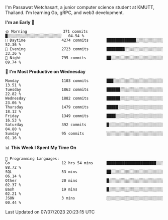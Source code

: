 
I'm Passawat Wetchasart, a junior computer science student at KMUTT, Thailand. I'm learning Go, gRPC, and web3 development.



<!--START_SECTION:waka-->
**I'm an Early 🐤** 

```text
🌞 Morning                371 commits         █░░░░░░░░░░░░░░░░░░░░░░░░   04.54 % 
🌆 Daytime                4274 commits        █████████████░░░░░░░░░░░░   52.36 % 
🌃 Evening                2723 commits        ████████░░░░░░░░░░░░░░░░░   33.36 % 
🌙 Night                  795 commits         ██░░░░░░░░░░░░░░░░░░░░░░░   09.74 % 
```
📅 **I'm Most Productive on Wednesday** 

```text
Monday                   1103 commits        ███░░░░░░░░░░░░░░░░░░░░░░   13.51 % 
Tuesday                  1863 commits        ██████░░░░░░░░░░░░░░░░░░░   22.82 % 
Wednesday                1882 commits        ██████░░░░░░░░░░░░░░░░░░░   23.06 % 
Thursday                 1479 commits        █████░░░░░░░░░░░░░░░░░░░░   18.12 % 
Friday                   1349 commits        ████░░░░░░░░░░░░░░░░░░░░░   16.53 % 
Saturday                 392 commits         █░░░░░░░░░░░░░░░░░░░░░░░░   04.80 % 
Sunday                   95 commits          ░░░░░░░░░░░░░░░░░░░░░░░░░   01.16 % 
```


📊 **This Week I Spent My Time On** 

```text
💬 Programming Languages: 
Go                       12 hrs 54 mins      ██████████████████████░░░   88.72 % 
SQL                      53 mins             ██░░░░░░░░░░░░░░░░░░░░░░░   06.14 % 
Other                    20 mins             █░░░░░░░░░░░░░░░░░░░░░░░░   02.37 % 
Bash                     19 mins             █░░░░░░░░░░░░░░░░░░░░░░░░   02.21 % 
JSON                     3 mins              ░░░░░░░░░░░░░░░░░░░░░░░░░   00.44 % 
```


 Last Updated on 07/07/2023 20:23:15 UTC
<!--END_SECTION:waka-->

<!--
**markpassawat/markpassawat** is a ✨ _special_ ✨ repository because its `README.md` (this file) appears on your GitHub profile.

Here are some ideas to get you started:

- 🔭 I’m currently working on ...
- 🌱 I’m currently learning ...
- 👯 I’m looking to collaborate on ...
- 🤔 I’m looking for help with ...
- 💬 Ask me about ...
- 📫 How to reach me: ...
- 😄 Pronouns: He/Him
- ⚡ Fun fact: ...
-->
